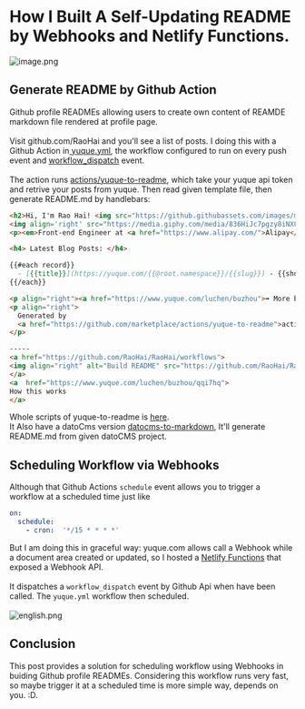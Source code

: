 # How I Built A Self-Updating README by Webhooks and Netlify Functions.

![image.png](https://cdn.nlark.com/yuque/0/2020/png/84204/1595206669063-20aafb8a-1867-4b27-a77d-72bd422072d1.png#align=left&display=inline&height=538&margin=%5Bobject%20Object%5D&name=image.png&originHeight=1076&originWidth=2538&size=941890&status=done&style=none&width=1269)<br />

<a name="oyCZK"></a>
## Generate README by Github Action
Github profile READMEs allowing users to create own content of REAMDE markdown file rendered at profile page.<br />
<br />Visit github.com/RaoHai and you'll see a list of posts. I doing this with a Github Action in[ yuque.yml](https://github.com/RaoHai/RaoHai/blob/master/.github/workflows/yuque.yml), the workflow configured to run on every push event and [workflow_dispatch](https://docs.github.com/en/actions/reference/events-that-trigger-workflows#workflow_dispatch) event.<br />
<br />The action runs [actions/yuque-to-readme](https://github.com/marketplace/actions/yuque-to-readme), which take your yuque api token and retrive your posts from yuque. Then read given template file, then generate README.md by handlebars:<br />

```markdown
<h2>Hi, I'm Rao Hai! <img src="https://github.githubassets.com/images/mona-whisper.gif" height="24" /></h2>
<img align='right' src="https://media.giphy.com/media/836HiJc7pgzy8iNXCn/giphy.gif" width="230" />
<p><em>Front-end Engineer at <a href="https://www.alipay.com/">Alipay</a> . </em>

<h4> Latest Blog Posts: </h4>

{{#each record}}
  - [{{title}}](https://yuque.com/{{@root.namespace}}/{{slug}}) - {{short created_at "MM-dd HH:mm"}}
{{/each}}

<p align="right"><a href="https://www.yuque.com/luchen/buzhou">➡️ More blog posts</a></p>
<p align="right">
  Generated by
  <a href="https://github.com/marketplace/actions/yuque-to-readme">actions/yuque-2-readme</a>
</p>

-----
<a href="https://github.com/RaoHai/RaoHai/workflows">
<img align="right" alt="Build README" src="https://github.com/RaoHai/RaoHai/workflows/yuque/badge.svg?branch=master" />
</a>
<a  href="https://www.yuque.com/luchen/buzhou/qqi7hq">
How this works
</a>
```
Whole scripts of yuque-to-readme is [here](https://github.com/RaoHai/yuque2Readme/blob/master/index.js).<br />It Also have a datoCms version [datocms-to-markdown](https://github.com/marketplace/actions/datocms-to-markdown), It'll generate README.md from given datoCMS project.<br />

<a name="DQN2U"></a>
## Scheduling Workflow via Webhooks
Although that Github Actions `schedule` event allows you to trigger a workflow at a scheduled time just like
```yaml
on:
  schedule:
    - cron:  '*/15 * * * *'

```
But I am doing this in graceful way: yuque.com allows call a Webhook while a document area created or updated, so I hosted a [Netlify Functions](https://docs.netlify.com/functions/overview/) that exposed a Webhook API. <br />
<br />It dispatches a `workflow_dispatch` event by Github Api when have been called. The `yuque.yml` workflow then scheduled.<br />
<br />![english.png](https://cdn.nlark.com/yuque/0/2020/png/84204/1595207774716-b6b05682-8516-463b-9d7d-927faf0b8774.png#align=left&display=inline&height=896&margin=%5Bobject%20Object%5D&name=english.png&originHeight=896&originWidth=1434&size=197088&status=done&style=none&width=1434)<br />

<a name="3y94z"></a>
## Conclusion
This post provides a solution for scheduling workflow using Webhooks in buiding Github profile READMEs. Considering this workflow runs very fast, so maybe trigger it at a scheduled time is more simple way, depends on you. :D.
